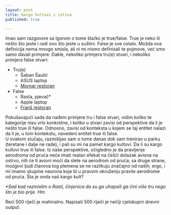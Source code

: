 ```yaml
---
layout: post
title: Kargo kultovi i istina
published: true

---
```


Imao sam razgovore sa Igorom o tome šta/ko je true/false. True je neko ili nešto što jeste i radi ono što jeste u suštini. False je sve ostalo. Možda ova definicija nema mnogo smisla, ali ni mi nismo definisali te pojmove, već smo samo davali primjere. 
Dakle, nekoliko primjera tru(e) stvari, i nekoliko primjera false stvari:
- Tru(e)
	- Šaban Šaulić
	- ASUS laptop
	- [Mornar restoran](https://www.google.com/maps/place/44%C2%B048'55.8%22N+20%C2%B027'44.1%22E/@44.815486,20.4616908,19z/data=!3m1!4b1!4m6!3m5!1s0x0:0x0!7e2!8m2!3d44.8154853!4d20.462238)
- False
	- Rasta, pjevač*
	- Apple laptop
	- [Franš restoran](https://www.google.com/maps/place/44%C2%B047'33.7%22N+20%C2%B027'58.7%22E/@44.792702,20.4657608,19z/data=!3m1!4b1!4m6!3m5!1s0x0:0x0!7e2!8m2!3d44.792701!4d20.4663079)

Pokušavajući sada da nađem primjere tru i false stvari, vidim koliko te kategorije nisu vrlo konkretne, i koliko u stvari zavisi od perspektive da li je nešto true ili false. Odnosno, zavisi od konteksta u kojem se taj entitet nalazi da li je, u tom kontekstu, navedeni entitet true ili false.  
U svakom slučaju, razmišljao sam o tome danas dok sam trenirao u parku (teretane i dalje ne rade), i pali su mi na pamet kargo kultovi. Da li su kargo kultovi true ili false. Iz naše perspektive, očigledno je da pravljenje aerodroma od pruća neće imati realan efekat na češći dolazak aviona na ostrvo, niti će ti avioni moći da slete na aerodrom od pruća; sa druge strane, mozgovi ljudi članova tog plemena se ne razlikuju značajno od naših; ergo, i mi imamo skupine neurona koje bi u pravom okruženju pravile aerodrome od pruća. 
Šta je onda naš kargo kult? 

_*Sad kad razmislim o Rasti, činjenica da su ga uhapsili ga čini više tru nego što je bio prije. Hm._

Reći 500 riječi je mahinalno. Napisati 500 riječi je nečiji cjelokupni dnevni output.